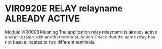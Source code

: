 # VIR0920E RELAY relayname ALREADY ACTIVE
Module
    VIR0009
Meaning
    The application relay relayname is already active and in session with another terminal.
Action
    Check that the same relay has not been allocated to two different terminals.
